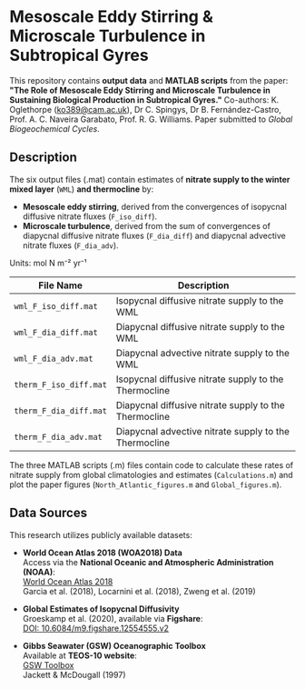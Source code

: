 # **Mesoscale Eddy Stirring & Microscale Turbulence in Subtropical Gyres**

This repository contains **output data** and **MATLAB scripts** from the paper: **"The Role of Mesoscale Eddy Stirring and Microscale Turbulence in Sustaining Biological Production in Subtropical Gyres."**
Co-authors: K. Oglethorpe (ko389@cam.ac.uk), Dr C. Spingys, Dr B. Fernández-Castro, Prof. A. C. Naveira Garabato, Prof. R. G. Williams. 
Paper submitted to *Global Biogeochemical Cycles*.

## **Description**
The six output files (.mat) contain estimates of **nitrate supply to the winter mixed layer** (`WML`) **and thermocline** by:
- **Mesoscale eddy stirring**, derived from the convergences of isopycnal diffusive nitrate fluxes (`F_iso_diff`).
- **Microscale turbulence**, derived from the sum of convergences of diapycnal diffusive nitrate fluxes (`F_dia_diff`) and diapycnal advective nitrate fluxes (`F_dia_adv`).

Units: mol N m⁻² yr⁻¹

| File Name               | Description |
|-------------------------|-------------|
| `wml_F_iso_diff.mat`    | Isopycnal diffusive nitrate supply to the WML |
| `wml_F_dia_diff.mat`    | Diapycnal diffusive nitrate supply to the WML |
| `wml_F_dia_adv.mat`     | Diapycnal advective nitrate supply to the WML |
| `therm_F_iso_diff.mat`  | Isopycnal diffusive nitrate supply to the Thermocline |
| `therm_F_dia_diff.mat`  | Diapycnal diffusive nitrate supply to the Thermocline |
| `therm_F_dia_adv.mat`   | Diapycnal advective nitrate supply to the Thermocline |

The three MATLAB scripts (.m) files contain code to calculate these rates of nitrate supply from global climatologies and estimates (`Calculations.m`) and plot the paper figures (`North_Atlantic_figures.m` and `Global_figures.m`).

## **Data Sources**
This research utilizes publicly available datasets:

- **World Ocean Atlas 2018 (WOA2018) Data**  
  Access via the **National Oceanic and Atmospheric Administration (NOAA)**:  
  [World Ocean Atlas 2018](https://www.ncei.noaa.gov/access/world-ocean-atlas-2018/)  
  Garcia et al. (2018), Locarnini et al. (2018), Zweng et al. (2019)

- **Global Estimates of Isopycnal Diffusivity**  
  Groeskamp et al. (2020), available via **Figshare**:  
  [DOI: 10.6084/m9.figshare.12554555.v2](https://doi.org/10.6084/m9.figshare.12554555.v2)

- **Gibbs Seawater (GSW) Oceanographic Toolbox**  
  Available at **TEOS-10 website**:  
  [GSW Toolbox](https://www.teos-10.org/software.htm)  
  Jackett & McDougall (1997)
